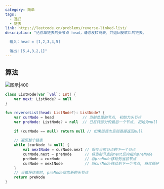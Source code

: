 ```yaml
---
category: 简单
tags:
  - 递归
  - 链表
link: https://leetcode.cn/problems/reverse-linked-list/
description: "给你单链表的头节点 head，请你反转链表，并返回反转后的链表。

  输入：head = [1,2,3,4,5]
  
  输出：[5,4,3,2,1]"
---
```



## 算法

![图示|400](https://pic.leetcode-cn.com/1631933586-mEtOBg-008eGmZEly1gnrf1oboupg30gy0c44qp.gif)

```Kotlin
class ListNode(var `val`: Int) {  
    var next: ListNode? = null  
}

fun reverseList(head: ListNode?): ListNode? {  
    var curNode = head             // 当前处理的节点, 初始为头节点  
    var preNode: ListNode? = null  // 已反转部分的最后一个节点, 初始为null  
  
    if (curNode == null) return null // 如果链表为空则直接返回null  
  
    // 遍历整个链表  
    while (curNode != null) {  
        val nextNode = curNode.next // 保存当前节点的下一个节点  
        curNode.next = preNode      // 将当前节点的next反向指向preNode  
        preNode = curNode           // 将preNode移动到当前节点  
        curNode = nextNode          // 将curNode移动到下一个节点, 继续循环  
    }  
    // 当循环结束时, preNode指向新的头节点  
    return preNode  
}
```

